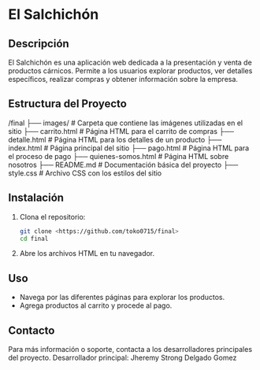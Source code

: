 # El Salchichón

## Descripción
El Salchichón es una aplicación web dedicada a la presentación y venta de productos cárnicos. Permite a los usuarios explorar productos, ver detalles específicos, realizar compras y obtener información sobre la empresa.

## Estructura del Proyecto
/final
├── images/ # Carpeta que contiene las imágenes utilizadas en el sitio
├── carrito.html # Página HTML para el carrito de compras
├── detalle.html # Página HTML para los detalles de un producto
├── index.html # Página principal del sitio
├── pago.html # Página HTML para el proceso de pago
├── quienes-somos.html # Página HTML sobre nosotros
├── README.md # Documentación básica del proyecto
├── style.css # Archivo CSS con los estilos del sitio


## Instalación
1. Clona el repositorio:
    ```sh
    git clone <https://github.com/toko0715/final>
    cd final
    ```
2. Abre los archivos HTML en tu navegador.

## Uso
- Navega por las diferentes páginas para explorar los productos.
- Agrega productos al carrito y procede al pago.

## Contacto
Para más información o soporte, contacta a los desarrolladores principales del proyecto.
Desarrollador principal: Jheremy Strong Delgado Gomez
